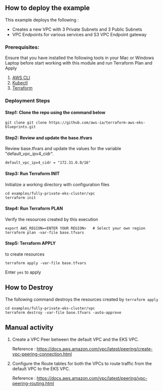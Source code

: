 ## How to deploy the example

This example deploys the following :
 - Creates a new VPC with 3 Private Subnets and 3 Public Subnets
 - VPC Endpoints for various services and S3 VPC Endpoint gateway


### Prerequisites:
Ensure that you have installed the following tools in your Mac or Windows Laptop before start working with this module and run Terraform Plan and Apply
1. [AWS CLI](https://docs.aws.amazon.com/cli/latest/userguide/install-cliv2.html)
3. [Kubectl](https://Kubernetes.io/docs/tasks/tools/)
4. [Terraform](https://learn.hashicorp.com/tutorials/terraform/install-cli)

### Deployment Steps
#### Step1: Clone the repo using the command below

```shell script
git clone git clone https://github.com/aws-ia/terraform-aws-eks-blueprints.git
```

#### Step2: Review and update the base.tfvars
Review base.tfvars and update the values for the variable "default_vpc_ipv4_cidr". 
```shell script
default_vpc_ipv4_cidr = "172.31.0.0/16"
```

#### Step3: Run Terraform INIT
Initialize a working directory with configuration files


```shell script
cd examples/fully-private-eks-cluster/vpc
terraform init 
```

#### Step4: Run Terraform PLAN
Verify the resources created by this execution

```shell script
export AWS_REGION=<ENTER YOUR REGION>   # Select your own region
terraform plan -var-file base.tfvars
```

#### Step5: Terraform APPLY
to create resources

```shell script
terraform apply -var-file base.tfvars
```

Enter `yes` to apply

 
## How to Destroy
The following command destroys the resources created by `terraform apply`

```shell script
cd examples/fully-private-eks-cluster/vpc
terraform destroy -var-file base.tfvars -auto-approve  
```    

## Manual activity

1. Create a VPC Peer between the default VPC and the EKS VPC.

   Reference : https://docs.aws.amazon.com/vpc/latest/peering/create-vpc-peering-connection.html
2. Configure the Route tables for both the VPCs to route traffic from the default VPC to the EKS VPC.

   Reference : https://docs.aws.amazon.com/vpc/latest/peering/vpc-peering-routing.html


